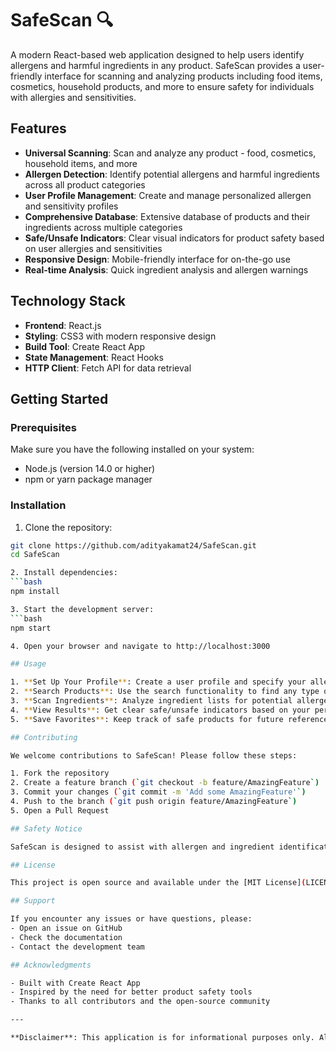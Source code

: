 # SafeScan 🔍

A modern React-based web application designed to help users identify allergens and harmful ingredients in any product. SafeScan provides a user-friendly interface for scanning and analyzing products including food items, cosmetics, household products, and more to ensure safety for individuals with allergies and sensitivities.

## Features

- **Universal Scanning**: Scan and analyze any product - food, cosmetics, household items, and more
- **Allergen Detection**: Identify potential allergens and harmful ingredients across all product categories
- **User Profile Management**: Create and manage personalized allergen and sensitivity profiles
- **Comprehensive Database**: Extensive database of products and their ingredients across multiple categories
- **Safe/Unsafe Indicators**: Clear visual indicators for product safety based on user allergies and sensitivities
- **Responsive Design**: Mobile-friendly interface for on-the-go use
- **Real-time Analysis**: Quick ingredient analysis and allergen warnings

## Technology Stack

- **Frontend**: React.js
- **Styling**: CSS3 with modern responsive design
- **Build Tool**: Create React App
- **State Management**: React Hooks
- **HTTP Client**: Fetch API for data retrieval

## Getting Started

### Prerequisites

Make sure you have the following installed on your system:
- Node.js (version 14.0 or higher)
- npm or yarn package manager

### Installation

1. Clone the repository:
```bash
git clone https://github.com/adityakamat24/SafeScan.git
cd SafeScan

2. Install dependencies:
```bash
npm install

3. Start the development server:
```bash
npm start

4. Open your browser and navigate to http://localhost:3000

## Usage

1. **Set Up Your Profile**: Create a user profile and specify your allergens, sensitivities, and restrictions
2. **Search Products**: Use the search functionality to find any type of product
3. **Scan Ingredients**: Analyze ingredient lists for potential allergens and harmful substances
4. **View Results**: Get clear safe/unsafe indicators based on your personal profile
5. **Save Favorites**: Keep track of safe products for future reference across all categories

## Contributing

We welcome contributions to SafeScan! Please follow these steps:

1. Fork the repository
2. Create a feature branch (`git checkout -b feature/AmazingFeature`)
3. Commit your changes (`git commit -m 'Add some AmazingFeature'`)
4. Push to the branch (`git push origin feature/AmazingFeature`)
5. Open a Pull Request

## Safety Notice

SafeScan is designed to assist with allergen and ingredient identification but should not be used as the sole method for determining product safety. Always read product labels carefully and consult with healthcare professionals for severe allergies or sensitivities.

## License

This project is open source and available under the [MIT License](LICENSE).

## Support

If you encounter any issues or have questions, please:
- Open an issue on GitHub
- Check the documentation
- Contact the development team

## Acknowledgments

- Built with Create React App
- Inspired by the need for better product safety tools
- Thanks to all contributors and the open-source community

---

**Disclaimer**: This application is for informational purposes only. Always consult with healthcare professionals and read product labels for accurate allergen and ingredient information.